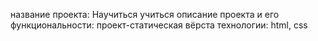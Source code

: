 название проекта: Научиться учиться
описание проекта и его функциональности: проект-статическая вёрста
технологии: html, css
